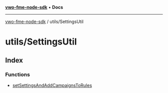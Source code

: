 [**vwo-fme-node-sdk**](../../README.md) • **Docs**

---

[vwo-fme-node-sdk](../../modules.md) / utils/SettingsUtil

# utils/SettingsUtil

## Index

### Functions

- [setSettingsAndAddCampaignsToRules](functions/setSettingsAndAddCampaignsToRules.md)
